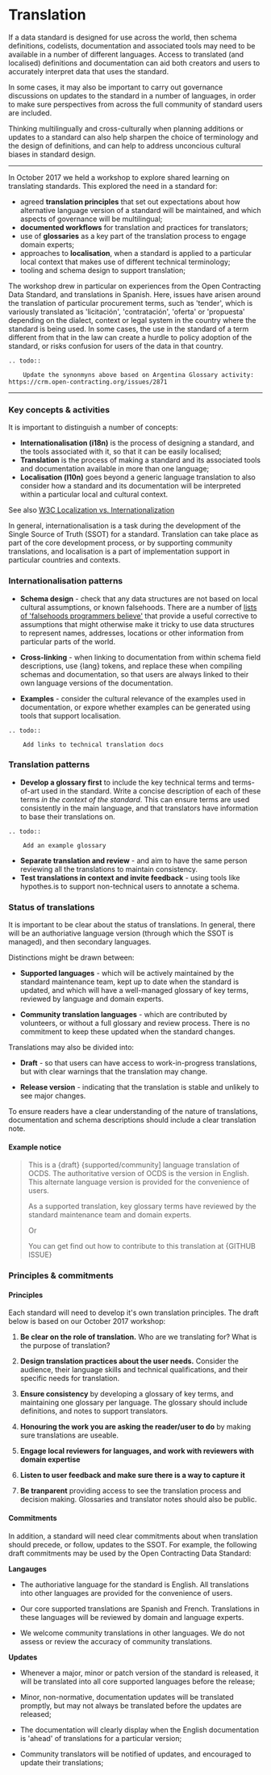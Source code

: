 # Translation

If a data standard is designed for use across the world, then schema definitions, codelists, documentation and associated tools may need to be available in a number of different languages. Access to translated (and localised) definitions and documentation can aid both creators and users to accurately interpret data that uses the standard. 

In some cases, it may also be important to carry out governance discussions on updates to the standard in a number of languages, in order to make sure perspectives from across the full community of standard users are included. 

Thinking multilingually and cross-culturally when planning additions or updates to a standard can also help sharpen the choice of terminology and the design of definitions, and can help to address unconcious cultural biases in standard design.


-----
In October 2017 we held a workshop to explore shared learning on translating standards. This explored the need in a standard for:

* agreed **translation principles** that set out expectations about how alternative language version of a standard will be maintained, and which aspects of governance will be multilingual;
* **documented workflows** for translation and practices for translators;
* use of **glossaries** as a key part of the translation process to engage domain experts;
* approaches to **localisation**, when a standard is applied to a particular local context that makes use of different technical terminology; 
* tooling and schema design to support translation; 

The workshop drew in particular on experiences from the Open Contracting Data Standard, and translations in Spanish. Here, issues have arisen around the translation of particular procurement terms, such as 'tender', which is variously translated as 'licitación', 'contratación', 'oferta' or 'propuesta' depending on the dialect, context or legal system in the country where the standard is being used. In some cases, the use in the standard of a term different from that in the law can create a hurdle to policy adoption of the standard, or risks confusion for users of the data in that country. 

```eval_rst
.. todo::

    Update the synonmyns above based on Argentina Glossary activity: https://crm.open-contracting.org/issues/2871
```

------ 

### Key concepts & activities

It is important to distinguish a number of concepts:

* **Internationalisation (i18n)**  is the process of designing a standard, and the tools associated with it, so that it can be easily localised;
* **Translation** is the process of making a standard and its associated tools and documentation available in more than one language;
* **Localisation (l10n)** goes beyond a generic language translation to also consider how a standard and its documentation will be interpreted within a particular local and cultural context.

See also [W3C Localization vs. Internationalization](https://www.w3.org/International/questions/qa-i18n)

In general, internationalisation is a task during the development of the Single Source of Truth (SSOT) for a standard. Translation can take place as part of the core development process, or by supporting community translations, and localisation is a part of implementation support in particular countries and contexts. 

### Internationalisation patterns

* **Schema design** - check that any data structures are not based on local cultural assumptions, or known falsehoods. There are a number of [lists of 'falsehoods programmers believe'](https://github.com/kdeldycke/awesome-falsehood) that provide a useful corrective to assumptions that might otherwise make it tricky to use data structures to represent names, addresses, locations or other information from particular parts of the world. 

* **Cross-linking** - when linking to documentation from within schema field descriptions, use {lang} tokens, and replace these when compiling schemas and documentation, so that users are always linked to their own language versions of the documentation. 

* **Examples** - consider the cultural relevance of the examples used in documentation, or expore whether examples can be generated using tools that support localisation.

```eval_rst
.. todo::

    Add links to technical translation docs

```

### Translation patterns

* **Develop a glossary first** to include the key technical terms and terms-of-art used in the standard. Write a concise description of each of these terms *in the context of the standard*. This can ensure terms are used consistently in the main language, and that translators have information to base their translations on.

```eval_rst
.. todo::

    Add an example glossary
```

* **Separate translation and review** - and aim to have the same person reviewing all the translations to maintain consistency. 
* **Test translations in context and invite feedback** - using tools like hypothes.is to support non-technical users to annotate a schema. 

### Status of translations

It is important to be clear about the status of translations. In general, there will be an authoriative language version (through which the SSOT is managed), and then secondary languages. 

Distinctions might be drawn between:

* **Supported languages** - which will be actively maintained by the standard maintenance team, kept up to date when the standard is updated, and which will have a well-managed glossary of key terms, reviewed by language and domain experts. 

* **Community translation languages** - which are contributed by volunteers, or without a full glossary and review process. There is no commitment to keep these updated when the standard changes. 

Translations may also be divided into:

* **Draft** - so that users can have access to work-in-progress translations, but with clear warnings that the translation may change.

* **Release version** - indicating that the translation is stable and unlikely to see major changes. 

To ensure readers have a clear understanding of the nature of translations, documentation and schema descriptions should include a clear translation note. 

#### Example notice

> This is a {draft} {supported/community] language translation of OCDS. The authoritative version of OCDS is the version in English. This alternate language version is provided for the convenience of users.
>
> As a supported translation, key glossary terms have reviewed by the standard maintenance team and domain experts.
>
> Or
>
> You can get find out how to contribute to this translation at {GITHUB ISSUE}


### Principles & commitments

#### Principles 

Each standard will need to develop it's own translation principles. The draft below is based on our October 2017 workshop:

1. **Be clear on the role of translation.** Who are we translating for? What is the purpose of translation? 

2. **Design translation practices about the user needs.** Consider the audience, their language skills and technical qualifications, and their specific needs for translation. 

3. **Ensure consistency** by developing a glossary of key terms, and maintaining one glossary per language. The glossary should include definitions, and notes to support translators. 

4. **Honouring the work you are asking the reader/user to do** by making sure translations are useable. 

5. **Engage local reviewers for languages, and work with reviewers with domain expertise**

6. **Listen to user feedback and make sure there is a way to capture it**

7. **Be tranparent** providing access to see the translation process and decision making. Glossaries and translator notes should also be public. 

#### Commitments 

In addition, a standard will need clear commitments about when translation should precede, or follow, updates to the SSOT. For example, the following draft commitments may be used by the Open Contracting Data Standard:

**Langauges**

* The authoriative language for the standard is English. All translations into other languages are provided for the convenience of users. 

* Our core supported translations are Spanish and French. Translations in these languages will be reviewed by domain and language experts. 

* We welcome community translations in other languages. We do not assess or review the accuracy of community translations. 

**Updates**

* Whenever a major, minor or patch version of the standard is released, it will be translated into all core supported languages before the release;

* Minor, non-normative, documentation updates will be translated promptly, but may not always be translated before the updates are released;

* The documentation will clearly display when the English documentation is 'ahead' of translations for a particular version;

* Community translators will be notified of updates, and encouraged to update their translations; 
